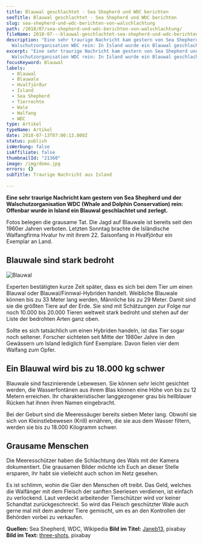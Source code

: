 ```yaml
---
title: Blauwal geschlachtet - Sea Shepherd und WDC berichten
seoTitle: Blauwal geschlachtet - Sea Shepherd und WDC berichten
slug: sea-shepherd-und-wdc-berichten-von-walschlachtung
path: /2018/07/sea-shepherd-und-wdc-berichten-von-walschlachtung/
fileName: 2018-07---blauwal-geschlachtet-sea-shepherd-und-wdc-berichten.md
description: "Eine sehr traurige Nachricht kam gestern von Sea Shepherd und der
  Walschutzorganisation WDC rein: In Island wurde ein Blauwal geschlachtet."
excerpt: "Eine sehr traurige Nachricht kam gestern von Sea Shepherd und der
  Walschutzorganisation WDC rein: In Island wurde ein Blauwal geschlachtet."
focusKeyword: Blauwal
labels:
  - Blauwal
  - Blauwale
  - Hvalfjörður
  - Island
  - Sea Shepherd
  - Tierrechte
  - Wale
  - Walfang
  - WDC
type: Artikel
typeName: Artikel
date: 2018-07-13T07:00:13.000Z
status: publish
isWerbung: false
isAffiliate: false
thumbnailId: "21360"
image: /img/demo.jpg
errors: {}
subTitle: Traurige Nachricht aus Island
  
---
```


**Eine sehr traurige Nachricht kam gestern von Sea Shepherd und der
Walschutzorganisation WDC (Whale and Dolphin Conservation) rein: Offenbar wurde
in Island ein Blauwal geschlachtet und zerlegt.**

Fotos belegen die grausame Tat. Die Jagd auf Blauwale ist bereits seit den
1960er Jahren verboten. Letzten Sonntag brachte die Isländische Walfangfirma
Hvalur hv mit ihrem 22. Saisonfang in Hvalfjörður ein Exemplar an Land.

## Blauwale sind stark bedroht

![Blauwal](http://cardamonchai.com/wp-content/uploads/2018/07/ocean-2051760_640-400x266.jpg)

Experten bestätigten kurze Zeit später, dass es sich bei dem Tier um einen
Blauwal oder Blauwal/Finnwal-Hybriden handelt. Weibliche Blauwale können bis zu
33 Meter lang werden, Männliche bis zu 29 Meter. Damit sind sie die größten
Tiere auf der Erde. Sie sind mit Schätzungen zur Folge nur noch 10.000 bis
20.000 Tieren weltweit stark bedroht und stehen auf der Liste der bedrohten
Arten ganz oben.

Sollte es sich tatsächlich um einen Hybriden handeln, ist das Tier sogar noch
seltener. Forscher sichteten seit Mitte der 1980er Jahre in den Gewässern um
Island lediglich fünf Exemplare. Davon fielen vier dem Walfang zum Opfer.

## Ein Blauwal wird bis zu 18.000 kg schwer

Blauwale sind faszinierende Lebewesen. Sie können sehr leicht gesichtet werden,
die Wasserfontänen aus ihrem Blas können eine Höhe von bis zu 12 Metern
erreichen. Ihr charakteristischer langgezogener grau bis hellblauer Rücken hat
ihnen ihren Namen eingebracht.

Bei der Geburt sind die Meeressäuger bereits sieben Meter lang. Obwohl sie sich
von Kleinstlebewesen (Krill) ernähren, die sie aus dem Wasser filtern, werden
sie bis zu 18.000 Kilogramm schwer.

## Grausame Menschen

Die Meeresschützer haben die Schlachtung des Wals mit der Kamera dokumentiert.
Die grausamen Bilder möchte ich Euch an dieser Stelle ersparen, ihr habt sie
vielleicht auch schon im Netz gesehen.

Es ist schlimm, wohin die Gier den Menschen oft treibt. Das Geld, welches die
Walfänger mit dem Fleisch der sanften Seeriesen verdienen, ist einfach zu
verlockend. Laut verdeckt arbeitender Tierschützer wird vor keiner Schandtat
zurückgeschreckt. So wird das Fleisch geschützter Wale auch gerne mal mit dem
anderer Tiere gemischt, um es an den Kontrollen der Behörden vorbei zu
verkaufen.

**Quellen:** Sea Shepherd, WDC, Wikipedia **Bild im Titel:**
[Janeb13](https://pixabay.com/de/users/janeb13-725943/), pixabay **Bild im
Text:** [three-shots](https://pixabay.com/de/users/Three-shots-3936226/),
pixabay

  